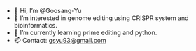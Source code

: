 - 👋 Hi, I’m @Goosang-Yu
- 👀 I’m interested in genome editing using CRISPR system and bioinformatics.
- 🌱 I’m currently learning prime editing and python.
- 📫 Contact: gsyu93@gmail.com

<!---
Goosang-Yu/Goosang-Yu is a ✨ special ✨ repository because its `README.md` (this file) appears on your GitHub profile.
You can click the Preview link to take a look at your changes.
--->
